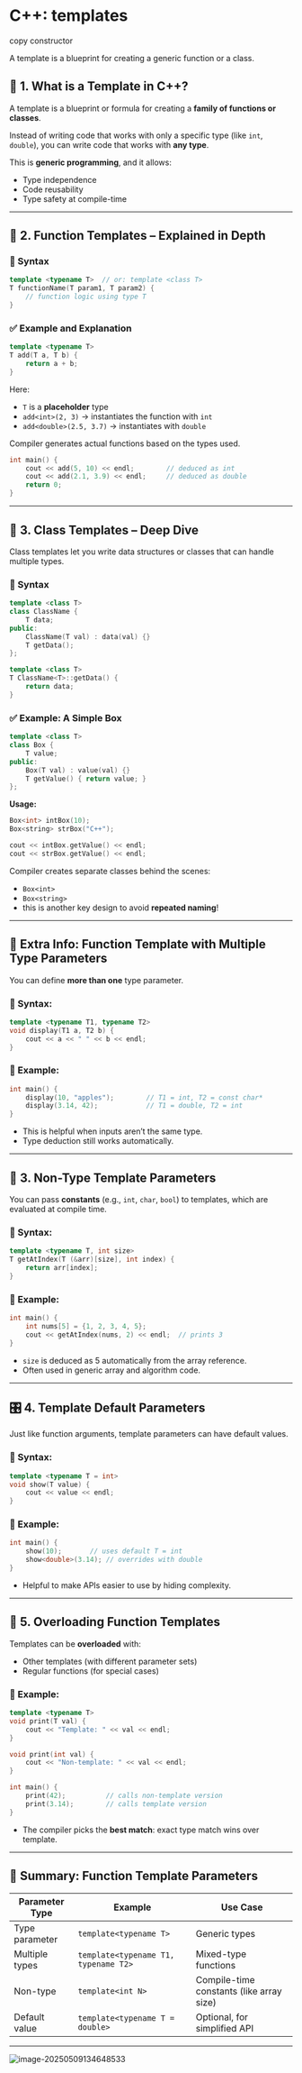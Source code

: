 #  C++: templates

copy constructor

A template is a blueprint for creating a generic function or a class.

## 🔧 1. **What is a Template in C++?**

A template is a blueprint or formula for creating a **family of functions or classes**.

Instead of writing code that works with only a specific type (like `int`, `double`), you can write code that works with **any type**.

This is **generic programming**, and it allows:

-   Type independence
-   Code reusability
-   Type safety at compile-time

------

## 🧩 2. **Function Templates – Explained in Depth**

### 📝 Syntax

```cpp
template <typename T>  // or: template <class T>
T functionName(T param1, T param2) {
    // function logic using type T
}
```

### ✅ Example and Explanation

```cpp
template <typename T>
T add(T a, T b) {
    return a + b;
}
```

Here:

-   `T` is a **placeholder** type
-   `add<int>(2, 3)` → instantiates the function with `int`
-   `add<double>(2.5, 3.7)` → instantiates with `double`

Compiler generates actual functions based on the types used.

```cpp
int main() {
    cout << add(5, 10) << endl;        // deduced as int
    cout << add(2.1, 3.9) << endl;     // deduced as double
    return 0;
}
```

------

## 🧱 3. **Class Templates – Deep Dive**

Class templates let you write data structures or classes that can handle multiple types.

### 📝 Syntax

```cpp
template <class T>
class ClassName {
    T data;
public:
    ClassName(T val) : data(val) {}
    T getData();
};

template <class T>
T ClassName<T>::getData() {
    return data;
}
```

### ✅ Example: A Simple Box

```cpp
template <class T>
class Box {
    T value;
public:
    Box(T val) : value(val) {}
    T getValue() { return value; }
};
```

**Usage:**

```cpp
Box<int> intBox(10);
Box<string> strBox("C++");

cout << intBox.getValue() << endl;
cout << strBox.getValue() << endl;
```

Compiler creates separate classes behind the scenes:

-   `Box<int>`
-   `Box<string>`
-   this is another key design to avoid **repeated naming**! 

------

## 🧩 Extra Info: Function Template with Multiple Type Parameters

You can define **more than one** type parameter.

### 📌 Syntax:

```cpp
template <typename T1, typename T2>
void display(T1 a, T2 b) {
    cout << a << " " << b << endl;
}
```

### 🧪 Example:

```cpp
int main() {
    display(10, "apples");        // T1 = int, T2 = const char*
    display(3.14, 42);            // T1 = double, T2 = int
}
```

-   This is helpful when inputs aren’t the same type.
-   Type deduction still works automatically.

------

## 🔢 3. **Non-Type Template Parameters**

You can pass **constants** (e.g., `int`, `char`, `bool`) to templates, which are evaluated at compile time.

### 📌 Syntax:

```cpp
template <typename T, int size>
T getAtIndex(T (&arr)[size], int index) {
    return arr[index];
}
```

### 🧪 Example:

```cpp
int main() {
    int nums[5] = {1, 2, 3, 4, 5};
    cout << getAtIndex(nums, 2) << endl;  // prints 3
}
```

-   `size` is deduced as 5 automatically from the array reference.
-   Often used in generic array and algorithm code.

------

## 🎛 4. **Template Default Parameters**

Just like function arguments, template parameters can have default values.

### 📌 Syntax:

```cpp
template <typename T = int>
void show(T value) {
    cout << value << endl;
}
```

### 🧪 Example:

```cpp
int main() {
    show(10);       // uses default T = int
    show<double>(3.14); // overrides with double
}
```

-   Helpful to make APIs easier to use by hiding complexity.

------

## 🔄 5. **Overloading Function Templates**

Templates can be **overloaded** with:

-   Other templates (with different parameter sets)
-   Regular functions (for special cases)

### 🧪 Example:

```cpp
template <typename T>
void print(T val) {
    cout << "Template: " << val << endl;
}

void print(int val) {
    cout << "Non-template: " << val << endl;
}

int main() {
    print(42);          // calls non-template version
    print(3.14);        // calls template version
}
```

-   The compiler picks the **best match**: exact type match wins over template.

------

## 🧠 Summary: Function Template Parameters

| Parameter Type | Example                              | Use Case                                 |
| -------------- | ------------------------------------ | ---------------------------------------- |
| Type parameter | `template<typename T>`               | Generic types                            |
| Multiple types | `template<typename T1, typename T2>` | Mixed-type functions                     |
| Non-type       | `template<int N>`                    | Compile-time constants (like array size) |
| Default value  | `template<typename T = double>`      | Optional, for simplified API             |

------

![image-20250509134648533](../../../../AppData/Roaming/Typora/typora-user-images/image-20250509134648533.png)
